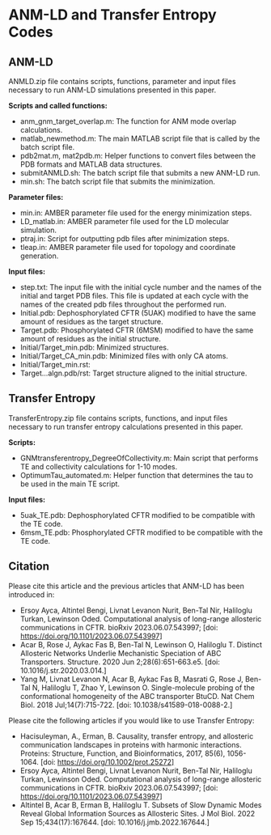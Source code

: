 # ANM-LD and Transfer Entropy Codes

## ANM-LD

ANMLD.zip file contains scripts, functions, parameter and input files necessary to run ANM-LD simulations presented in this paper.

**Scripts and called functions:**
* anm_gnm_target_overlap.m: The function for ANM mode overlap calculations.
* matlab_newmethod.m: The main MATLAB script file that is called by the batch script file.
* pdb2mat.m, mat2pdb.m: Helper functions to convert files between the PDB formats and MATLAB data structures.
* submitANMLD.sh: The batch script file that submits a new ANM-LD run.
* min.sh: The batch script file that submits the minimization.

**Parameter files:**
* min.in: AMBER parameter file used for the energy minimization steps. 
* LD_matlab.in: AMBER parameter file used for the LD molecular simulation. 
* ptraj.in: Script for outputting pdb files after minimization steps.
* tleap.in: AMBER parameter file used for topology and coordinate generation.

**Input files:**
* step.txt: The input file with the initial cycle number and the names of the initial and target PDB files. This file is updated at each cycle with the names of the created pdb files throughout the performed run.
* Initial.pdb: Dephosphorylated CFTR (5UAK) modified to have the same amount of residues as the target structure.
* Target.pdb: Phosphorylated CFTR (6MSM) modified to have the same amount of residues as the initial structure.
* Initial/Target_min.pdb: Minimized structures.
* Initial/Target_CA_min.pdb: Minimized files with only CA atoms.
* Initial/Target_min.rst:
* Target...algn.pdb/rst: Target structure aligned to the initial structure.

## Transfer Entropy

TransferEntropy.zip file contains scripts, functions, and input files necessary to run transfer entropy calculations presented in this paper.

**Scripts:**
* GNMtransferentropy_DegreeOfCollectivity.m: Main script that performs TE and collectivity calculations for 1-10 modes.
* OptimumTau_automated.m: Helper function that determines the tau to be used in the main TE script. 

**Input files:**
* 5uak_TE.pdb: Dephosphorylated CFTR modified to be compatible with the TE code.
* 6msm_TE.pdb: Phosphorylated CFTR modified to be compatible with the TE code.

## Citation

Please cite this article and the previous articles that ANM-LD has been introduced in:
* Ersoy Ayca, Altintel Bengi, Livnat Levanon Nurit, Ben-Tal Nir, Haliloglu Turkan, Lewinson Oded. Computational analysis of long-range allosteric communications in CFTR. bioRxiv 2023.06.07.543997; [doi: https://doi.org/10.1101/2023.06.07.543997]
* Acar B, Rose J, Aykac Fas B, Ben-Tal N, Lewinson O, Haliloglu T. Distinct Allosteric Networks Underlie Mechanistic Speciation of ABC Transporters. Structure. 2020 Jun 2;28(6):651-663.e5. [doi: 10.1016/j.str.2020.03.014.]
* Yang M, Livnat Levanon N, Acar B, Aykac Fas B, Masrati G, Rose J, Ben-Tal N, Haliloglu T, Zhao Y, Lewinson O. Single-molecule probing of the conformational homogeneity of the ABC transporter BtuCD. Nat Chem Biol. 2018 Jul;14(7):715-722. [doi: 10.1038/s41589-018-0088-2.]

Please cite the following articles if you would like to use Transfer Entropy:
* Hacisuleyman, A., Erman, B. Causality, transfer entropy, and allosteric communication landscapes in proteins with harmonic interactions. Proteins: Structure, Function, and Bioinformatics, 2017, 85(6), 1056-1064. [doi: https://doi.org/10.1002/prot.25272]
* Ersoy Ayca, Altintel Bengi, Livnat Levanon Nurit, Ben-Tal Nir, Haliloglu Turkan, Lewinson Oded. Computational analysis of long-range allosteric communications in CFTR. bioRxiv 2023.06.07.543997; [doi: https://doi.org/10.1101/2023.06.07.543997]
* Altintel B, Acar B, Erman B, Haliloglu T. Subsets of Slow Dynamic Modes Reveal Global Information Sources as Allosteric Sites. J Mol Biol. 2022 Sep 15;434(17):167644. [doi: 10.1016/j.jmb.2022.167644.]
